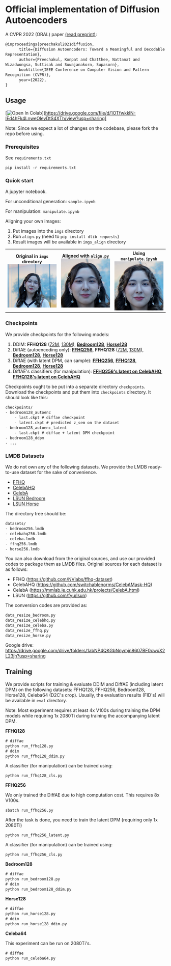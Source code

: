 # Official implementation of Diffusion Autoencoders

A CVPR 2022 (ORAL) paper [(read preprint)](https://arxiv.org/abs/2111.15640):

```
@inproceedings{preechakul2021diffusion,
      title={Diffusion Autoencoders: Toward a Meaningful and Decodable Representation}, 
      author={Preechakul, Konpat and Chatthee, Nattanat and Wizadwongsa, Suttisak and Suwajanakorn, Supasorn},
      booktitle={IEEE Conference on Computer Vision and Pattern Recognition (CVPR)}, 
      year={2022},
}
```

## Usage

[![Open In Colab](https://colab.research.google.com/assets/colab-badge.svg)](https://drive.google.com/file/d/1OTfwkklN-IEd4hFk4LnweOleyDtS4XTh/view?usp=sharing]

Note: Since we expect a lot of changes on the codebase, please fork the repo before using.

### Prerequisites

See `requirements.txt`

```
pip install -r requirements.txt
```

### Quick start

A jupyter notebook.

For unconditional generation: `sample.ipynb`

For manipulation: `manipulate.ipynb`

Aligning your own images:

1. Put images into the `imgs` directory
2. Run `align.py` (need to `pip install dlib requests`)
3. Result images will be available in `imgs_align` directory

<table>
<tr>
<th width="33%">
Original in <code>imgs</code> directory<br><img src="imgs/sandy.JPG" style="width: 100%">
</th>
<th width="33%">
Aligned with <code>align.py</code><br><img src="imgs_align/sandy.png" style="width: 100%">
</th>
<th width="33%">
Using <code>manipulate.ipynb</code><br><img src="imgs_manipulated/sandy-wavyhair.png" style="width: 100%">
</th>
</tr>
</table>


### Checkpoints

We provide checkpoints for the following models:

1. DDIM: **FFHQ128** ([72M](https://drive.google.com/drive/folders/1-J8FPNZOQxSqpfTpwRXawLi2KKGL1qlK?usp=sharing), [130M](https://drive.google.com/drive/folders/17T5YJXpYdgE6cWltN8gZFxRsJzpVxnLh?usp=sharing)), [**Bedroom128**](https://drive.google.com/drive/folders/19s-lAiK7fGD5Meo5obNV5o0L3MfqU0Sk?usp=sharing), [**Horse128**](https://drive.google.com/drive/folders/1PiC5JWLcd8mZW9cghDCR0V4Hx0QCXOor?usp=sharing)
2. DiffAE (autoencoding only): [**FFHQ256**](https://drive.google.com/drive/folders/1hTP9QbYXwv_Nl5sgcZNH0yKprJx7ivC5?usp=sharing), **FFHQ128** ([72M](https://drive.google.com/drive/folders/15QHmZP1G5jEMh80R1Nbtdb4ZKb6VvfII?usp=sharing), [130M](https://drive.google.com/drive/folders/1UlwLwgv16cEqxTn7g-V2ykIyopmY_fVz?usp=sharing)), [**Bedroom128**](https://drive.google.com/drive/folders/1okhCb1RezlWmDbdEAGWMHMkUBRRXmey0?usp=sharing), [**Horse128**](https://drive.google.com/drive/folders/1Ujmv3ajeiJLOT6lF2zrQb4FimfDkMhcP?usp=sharing)
3. DiffAE (with latent DPM, can sample): [**FFHQ256**](https://drive.google.com/drive/folders/1MonJKYwVLzvCFYuVhp-l9mChq5V2XI6w?usp=sharing), [**FFHQ128**](https://drive.google.com/drive/folders/1E3Ew1p9h42h7UA1DJNK7jnb2ERybg9ji?usp=sharing), [**Bedroom128**](https://drive.google.com/drive/folders/1okhCb1RezlWmDbdEAGWMHMkUBRRXmey0?usp=sharing), [**Horse128**](https://drive.google.com/drive/folders/1Ujmv3ajeiJLOT6lF2zrQb4FimfDkMhcP?usp=sharing)
4. DiffAE's classifiers (for manipulation): [**FFHQ256's latent on CelebAHQ**](https://drive.google.com/drive/folders/1QGkTfvNhgi_TbbV8GbX1Emrp0lStsqLj?usp=sharing), [**FFHQ128's latent on CelebAHQ**](https://drive.google.com/drive/folders/1E3Ew1p9h42h7UA1DJNK7jnb2ERybg9ji?usp=sharing)

Checkpoints ought to be put into a separate directory `checkpoints`. 
Download the checkpoints and put them into `checkpoints` directory. It should look like this:

```
checkpoints/
- bedroom128_autoenc
    - last.ckpt # diffae checkpoint
    - latent.ckpt # predicted z_sem on the dataset
- bedroom128_autoenc_latent
    - last.ckpt # diffae + latent DPM checkpoint
- bedroom128_ddpm
- ...
```


### LMDB Datasets

We do not own any of the following datasets. We provide the LMDB ready-to-use dataset for the sake of convenience.

- [FFHQ](https://drive.google.com/drive/folders/1ww7itaSo53NDMa0q-wn-3HWZ3HHqK1IK?usp=sharing)
- [CelebAHQ](https://drive.google.com/drive/folders/1SX3JuVHjYA8sA28EGxr_IoHJ63s4Btbl?usp=sharing) 
- [CelebA](https://drive.google.com/drive/folders/1HJAhK2hLYcT_n0gWlCu5XxdZj-bPekZ0?usp=sharing) 
- [LSUN Bedroom](https://drive.google.com/drive/folders/1O_3aT3LtY1YDE2pOQCp6MFpCk7Pcpkhb?usp=sharing)
- [LSUN Horse](https://drive.google.com/drive/folders/1ooHW7VivZUs4i5CarPaWxakCwfeqAK8l?usp=sharing)

The directory tree should be:

```
datasets/
- bedroom256.lmdb
- celebahq256.lmdb
- celeba.lmdb
- ffhq256.lmdb
- horse256.lmdb
```

You can also download from the original sources, and use our provided codes to package them as LMDB files.
Original sources for each dataset is as follows:

- FFHQ (https://github.com/NVlabs/ffhq-dataset)
- CelebAHQ (https://github.com/switchablenorms/CelebAMask-HQ)
- CelebA (https://mmlab.ie.cuhk.edu.hk/projects/CelebA.html)
- LSUN (https://github.com/fyu/lsun)

The conversion codes are provided as:

```
data_resize_bedroom.py
data_resize_celebhq.py
data_resize_celeba.py
data_resize_ffhq.py
data_resize_horse.py
```

Google drive: https://drive.google.com/drive/folders/1abNP4QKGbNnymjn8607BF0cwxX2L23jh?usp=sharing


## Training

We provide scripts for training & evaluate DDIM and DiffAE (including latent DPM) on the following datasets: FFHQ128, FFHQ256, Bedroom128, Horse128, Celeba64 (D2C's crop).
Usually, the evaluation results (FID's) will be available in `eval` directory.

Note: Most experiment requires at least 4x V100s during training the DPM models while requiring 1x 2080Ti during training the accompanying latent DPM. 



**FFHQ128**
```
# diffae
python run_ffhq128.py
# ddim
python run_ffhq128_ddim.py
```

A classifier (for manipulation) can be trained using:
```
python run_ffhq128_cls.py
```

**FFHQ256**

We only trained the DiffAE due to high computation cost.
This requires 8x V100s.
```
sbatch run_ffhq256.py
```

After the task is done, you need to train the latent DPM (requiring only 1x 2080Ti)
```
python run_ffhq256_latent.py
```

A classifier (for manipulation) can be trained using:
```
python run_ffhq256_cls.py
```

**Bedroom128**

```
# diffae
python run_bedroom128.py
# ddim
python run_bedroom128_ddim.py
```

**Horse128**

```
# diffae
python run_horse128.py
# ddim
python run_horse128_ddim.py
```

**Celeba64**

This experiment can be run on 2080Ti's.

```
# diffae
python run_celeba64.py
```
